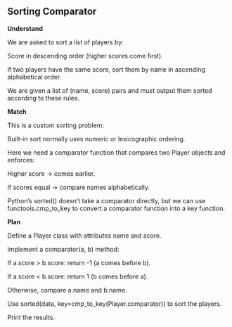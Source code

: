 ## Sorting Comparator
**Understand**

We are asked to sort a list of players by:

Score in descending order (higher scores come first).

If two players have the same score, sort them by name in ascending alphabetical order.

We are given a list of (name, score) pairs and must output them sorted according to these rules.

**Match**

This is a custom sorting problem:

Built-in sort normally uses numeric or lexicographic ordering.

Here we need a comparator function that compares two Player objects and enforces:

Higher score → comes earlier.

If scores equal → compare names alphabetically.

Python’s sorted() doesn’t take a comparator directly, but we can use functools.cmp_to_key to convert a comparator function into a key function.

**Plan**

Define a Player class with attributes name and score.

Implement a comparator(a, b) method:

If a.score > b.score: return -1 (a comes before b).

If a.score < b.score: return 1 (b comes before a).

Otherwise, compare a.name and b.name.

Use sorted(data, key=cmp_to_key(Player.comparator)) to sort the players.

Print the results.